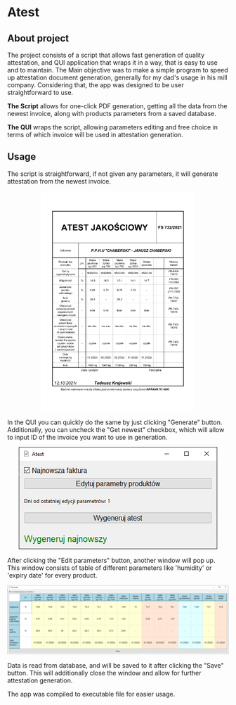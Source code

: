 # Atest
## About project
The project consists of a script that allows fast generation of quality attestation, and QUI application that wraps it in a way, that is easy to use and to maintain. The Main objective was to make a simple program to speed up attestation document generation, generally for my dad's usage in his mill company. Considering that, the app was designed to be user straightforward to use. 

**The Script** allows for one-click PDF generation, getting all the data from the newest invoice, along with products parameters from a saved database.

**The QUI** wraps the script, allowing parameters editing and free choice in terms of which invoice will be used in attestation generation.

## Usage
The script is straightforward, if not given any parameters, it will generate attestation from the newest invoice.

<p align="center">
    <img src="./readme_images/attestation.png" width=70%>
</p>

In the QUI you can quickly do the same by just clicking "Generate" button. Additionally, you can uncheck the "Get newest" checkbox, which will allow to input ID of the invoice you want to use in generation. 

<p align="center">
    <img src="./readme_images/main.png">
</p>

After clicking the "Edit parameters" button, another window will pop up. This window consists of table of different parameters like 'humidity' or 'expiry date' for every product. 

<p align="center">
    <img src="./readme_images/params.png">
</p>

Data is read from database, and will be saved to it after clicking the "Save" button. This will additionally close the window and allow for further attestation generation.

The app was compiled to executable file for easier usage.